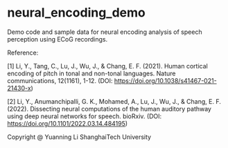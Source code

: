 # neural_encoding_demo
Demo code and sample data for neural encoding analysis of speech perception using ECoG recordings.

Reference:

[1] Li, Y., Tang, C., Lu, J., Wu, J., & Chang, E. F. (2021). Human cortical encoding of pitch in tonal and non-tonal languages. Nature communications, 12(1161), 1-12. (DOI: https://doi.org/10.1038/s41467-021-21430-x)

[2] Li, Y., Anumanchipalli, G. K., Mohamed, A., Lu, J., Wu, J., & Chang, E. F. (2022). Dissecting neural computations of the human auditory pathway using deep neural networks for speech. bioRxiv. (DOI: https://doi.org/10.1101/2022.03.14.484195)


Copyright @ Yuanning Li
ShanghaiTech University

